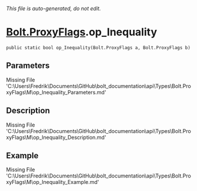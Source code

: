 *This file is auto-generated, do not edit.*

# [Bolt.ProxyFlags](Types/Bolt.ProxyFlags.md).op_Inequality
`public static bool op_Inequality(Bolt.ProxyFlags a, Bolt.ProxyFlags b)`
## Parameters
Missing File 'C:\Users\Fredrik\Documents\GitHub\bolt_documentation\api\Types\Bolt.ProxyFlags\M\op_Inequality_Parameters.md'
## Description
Missing File 'C:\Users\Fredrik\Documents\GitHub\bolt_documentation\api\Types\Bolt.ProxyFlags\M\op_Inequality_Description.md'
## Example
Missing File 'C:\Users\Fredrik\Documents\GitHub\bolt_documentation\api\Types\Bolt.ProxyFlags\M\op_Inequality_Example.md'

